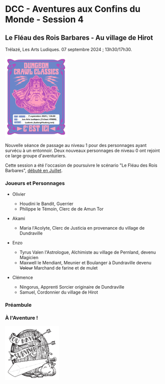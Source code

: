 # DCC - Aventures aux Confins du Monde - Session 4

## Le Fléau des Rois Barbares - Au village de Hirot

Trélazé, Les Arts Ludiques. 07 septembre 2024 ; 13h30/17h30.

[<img alt="dcc-played-here-6" title ="DCC RPG played here 13/07/2024" src="./assets/dcc_ici_2024-09-07g.jpg" class="center" width="40%">](./assets/dcc_ici_2024-09-07g.jpg)

Nouvelle séance de passage au niveau 1 pour des personnages ayant survécu à un entonnoir. Deux nouveaux personnages de niveau 0 ont rejoint ce large groupe d'aventuriers.

Cette session a été l'occasion de poursuivre le scénario "Le Fléau des Rois Barbares", [débuté en Juillet](./dcc_lal_2024_07_13).

### Joueurs et Personnages

- Olivier
    - Houdini le Bandit, Guerrier
    - Philippe le Témoin, Clerc de de Amun Tor

- Akami
    - Maria l'Acolyte, Clerc de Justicia en provenance du village de Dundraville
  
- Enzo
    - Tyrus Valen l'Astrologue, Alchimiste au village de Pernland, devenu Magicien
    - Maxwell le Mendiant, Meunier et Boulanger à Dundraville devenu ~~Voleur~~ Marchand de farine et de mulet

- Clémence
    - Ningorus, Apprenti Sorcier originaire de Dundraville
    - Samuel, Cordonnier du village de Hirot

<!-- Les personnages dont le nom est ~~barré~~ n'ont pas survécu aux dangers de cette aventure. -->

### Préambule

<!-- 

(village de Dundraville)
village de Starthford
 (village de Dundraville)
 (village de Pernland)

De retour au village de Pernland, après avoir affronté les périls du [Portail sous les &Eacute;toiles](dcc_lal_2024_05_11), les aventuriers en herbe sont allés monter leurs trouvailles à Anector le sage du village. Ne sachant que faire du globe de cristal, du sceptre et du brasero de cuivre trouvés dans la tombe du mage de guerre primitif, Anector leur a conseillé d'aller voir Draupnir le magicien, qui vit dans une tour non loin du village de Hirot.

Au village de Srathford, les aventuriers du second groupe, partis à l'assaut de la Forteresse du Chaos, ont pu s'en échapper in extremis avant son effondrement. Propulsés par une vague géante de la [Mer sans &Eacute;toiles](dcc_lal_2024_06_01), ils se sont retrouvés inconscients sur une plage à l'Ouest du village et ont pu rentrer à Srathford après une grosse journée de marche.

Quant aux novices du premier groupe, ceux frappés d'une fièvre subite (contractée après avoir fouillé [l'antre des hommes bêtes de la forteresse en ruines](dcc_lal_2024_05_18)), ils se sont tous remis après quelques jours de repos.

Les trois vieux vétérans de Srathford, Pharnoc, Oggon et Oryx ont conseillé aux jeunes aventuriers de se rendre à Hirot pour en savoir plus sur les objets magiques découverts dans les ruines de la forteresse du Chaos. Ils leur ont recommandé de consulter Draupnir, le magicien, un de leurs anciens compagnons d’aventures.

Pendant ce court moment de répit, Oggon l’Ancien, prêtre d’Amun Tor, a profité de l’occasion pour enseigner à Philippe les rituels sacrés de ce culte.

Quant à Edgar Adgar, le Diseur de bonne aventure du village, il espère que Draupnir puisse lui apprendre les rudiments des arts hermétiques.

-->

### &Agrave; l'Aventure !




<!--
Après deux jours de marche, au crépuscule, les groupes venant de Pernland et de Srathford se sont rencontrés par hasard à la croisée des chemins menant à Hirot. 

Alors qu’ils approchaient du village, une étrange et sinistre procession a croisé leur route. Des villageois, suivis de cavaliers en armure et peaux de loup, montés sur des chevaux de guerre, escortaient une jeune fille bâillonnée et ligotée vers un autel en pierres dressées à l’extérieur du village. Elle était destinée à être sacrifiée pour apaiser un molosse démoniaque qui terrorise la population par ses attaques fréquentes. 

Après quelques discussions avec les villageois, les aventuriers les ont laissé préparer ce funeste rituel. Quand la procession s'en est repartie vers Hirot, ils se sont mis en embuscade en attendant l'infâme bête ! Lorsque celle-ci fit son apparition, un combat a priori inégal débuta. Il tourna pourtant à la faveur des apprentis héros. Quand le coup fatal fût porté au monstre, son corps a disparu dans une brume noir épaisse. 

Le molosse vaincu, les aventuriers ont libéré la jeune femme, Morgane, fille de Brogan Haverson le tenancier de l'auberge "La Lance Tue-Loup".

-->

<img alt="gg-stamp" title ="RIP Stamp" src="./assets/gg-you-have-survived-stamp1.png" class="center" width="35%">



<!-- 
### Les héros tombés à l'Aventure

<img alt="rip-stamp" title ="RIP Stamp" src="./assets/rip-tb1.png" class="center" width="25%">

Voici les héros qui ne reviendront pas de ce périple et la cause de leur trépas :

-->
